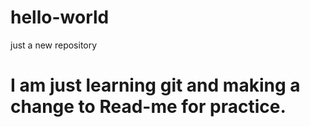 # hello-world
just a new repository
# I am just learning git and making a change to Read-me for practice. 
